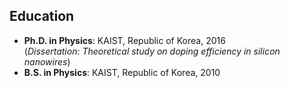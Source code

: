 ## Education

- **Ph.D. in Physics**: KAIST, Republic of Korea, 2016   
    (*Dissertation: Theoretical study on doping efficiency in silicon nanowires*)
- **B.S. in Physics**: KAIST, Republic of Korea, 2010 

    
